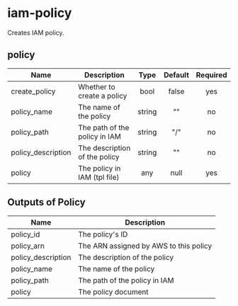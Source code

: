 # iam-policy

Creates IAM policy.

<!-- BEGINNING OF PRE-COMMIT-TERRAFORM DOCS HOOK -->
## policy 

| Name | Description | Type | Default | Required |
|------|-------------|:----:|:-----:|:-----:|
| create_policy | Whether to create a policy | bool | false | yes |
| policy_name | The name of the policy | string | "" | no |
| policy_path | The path of the policy in IAM | string | "/" | no |
| policy_description | The description of the policy | string | "" | no |
| policy | The policy in IAM (tpl file) | any | null | yes |

## Outputs of Policy 

| Name | Description |
|------|-------------|
| policy_id | The policy's ID |
| policy_arn | The ARN assigned by AWS to this policy |
| policy_description | The description of the policy |
| policy_name | The name of the policy |
| policy_path | The path of the policy in IAM |
| policy | The policy document |

<!-- END OF PRE-COMMIT-TERRAFORM DOCS HOOK -->
